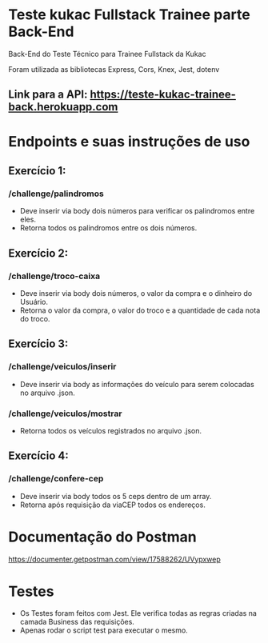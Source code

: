 # Teste kukac Fullstack Trainee parte Back-End
Back-End do Teste Técnico para Trainee Fullstack da Kukac

Foram utilizada as bibliotecas Express, Cors, Knex, Jest, dotenv

## Link para a API: https://teste-kukac-trainee-back.herokuapp.com

# Endpoints e suas instruções de uso
## Exercício 1: 
### /challenge/palindromos

 - Deve inserir via body dois números para verificar os palindromos entre eles.
 - Retorna todos os palindromos entre os dois números.


## Exercício 2: 
### /challenge/troco-caixa

- Deve inserir via body dois números, o valor da compra e o dinheiro do Usuário.
- Retorna o valor da compra, o valor do troco e a quantidade de cada nota do troco.


## Exercício 3: 
### /challenge/veiculos/inserir

- Deve inserir via body as informações do veículo para serem colocadas no arquivo .json.


### /challenge/veiculos/mostrar

- Retorna todos os veículos registrados no arquivo .json.

## Exercício 4:
### /challenge/confere-cep

- Deve inserir via body todos os 5 ceps dentro de um array.
- Retorna após requisição da viaCEP todos os endereços.

# Documentação do Postman

https://documenter.getpostman.com/view/17588262/UVypxwep

# Testes

- Os Testes foram feitos com Jest. Ele verifica todas as regras criadas na camada Business das requisições.
- Apenas rodar o script test para executar o mesmo. 
